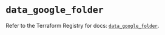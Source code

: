 # `data_google_folder`

Refer to the Terraform Registry for docs: [`data_google_folder`](https://registry.terraform.io/providers/hashicorp/google-beta/5.43.1/docs/data-sources/google_folder).
